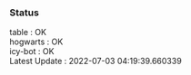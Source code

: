### Status


table : OK  
hogwarts : OK  
icy-bot : OK  
Latest Update : 2022-07-03 04:19:39.660339
